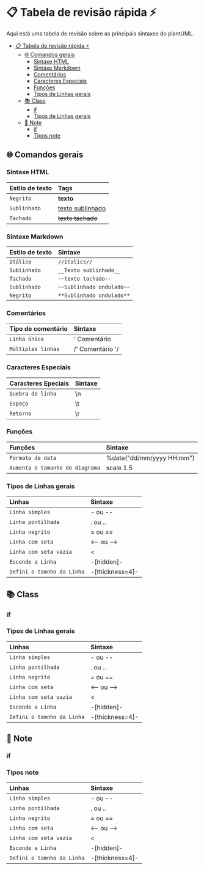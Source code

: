 # 📋 Tabela de revisão rápida ⚡

Aqui está uma tabela de revisão sobre as principais sintaxes do plantUML.


- [📋 Tabela de revisão rápida ⚡](#-tabela-de-revisão-rápida-)
  - [🌐 Comandos gerais](#-comandos-gerais)
    - [Sintaxe HTML](#sintaxe-html)
    - [Sintaxe Markdown](#sintaxe-markdown)
    - [Comentários](#comentários)
    - [Caracteres Especiais](#caracteres-especiais)
    - [Funções](#funções)
    - [Tipos de Linhas gerais](#tipos-de-linhas-gerais)
  - [📚 Class](#-class)
    - [if](#if)
    - [Tipos de Linhas gerais](#tipos-de-linhas-gerais-1)
  - [📝 Note](#-note)
    - [if](#if-1)
    - [Tipos note](#tipos-note)
    



## 🌐 Comandos gerais
### Sintaxe HTML

| Estilo de texto |  Tags                        |
|:----------------|:-----------------------------|
|`Negrito`        | <b>texto</b>                 |
|`Sublinhado`     | <u>texto sublinhado</u>      |
|`Tachado`        | <s>texto tachado<s/>         |

### Sintaxe Markdown

| Estilo de texto |  Sintaxe                       |
|:----------------|:-------------------------------|
|`Itálico`        | ``//italics//``                |
|`Sublinhado`     | `__Texto sublinhado__`         |
|`Tachado`        | `--texto tachado--`            |
|`Sublinhado`     | `~~Sublinhado ondulado~~`      |
|`Negrito`        | `**Sublinhado ondulado**`      |

### Comentários

| Tipo de comentário |  Sintaxe                       |
|:-------------------|:-------------------------------|
|`Linha única`       |' Comentário                    |
|`Múltiplas linhas`  |/' Comentário '/                |

### Caracteres Especiais

| Caracteres Epeciais             |  Sintaxe                       |
|:--------------------------------|:-------------------------------|
|`Quebra de linha`                | \n                             |
|`Espaço`                         | \t                             |
|`Retorno`                        | \r                             |

### Funções

| Funções                         |  Sintaxe                       |
|:--------------------------------|:-------------------------------|
|`Formato de data`                | %date("dd/mm/yyyy HH:mm")      |
|`Aumenta o tamanho do diagrama`  | scale 1.5                      |

### Tipos de Linhas gerais

| Linhas                          |  Sintaxe                       |
|:--------------------------------|:-------------------------------|
|`Linha simples`                  | - ou --                        |
|`Linha pontilhada`               | . ou ..                        |
|`Linha negrito`                  | = ou ==                        |
|`Linha com seta`                 | <-- ou -->                     |
|`Linha com seta vazia`           | <|-- ou --|>                   |
|`Esconde a Linha`                | -[hidden]-                     |
|`Defini o tamnho da Linha`       | -[thickness=4]-                |



## 📚 Class

### if

### Tipos de Linhas gerais

| Linhas                          |  Sintaxe                       |
|:--------------------------------|:-------------------------------|
|`Linha simples`                  | - ou --                        |
|`Linha pontilhada`               | . ou ..                        |
|`Linha negrito`                  | = ou ==                        |
|`Linha com seta`                 | <-- ou -->                     |
|`Linha com seta vazia`           | <|-- ou --|>                   |
|`Esconde a Linha`                | -[hidden]-                     |
|`Defini o tamnho da Linha`       | -[thickness=4]-                |

## 📝 Note

### if

### Tipos note

| Linhas                          |  Sintaxe                       |
|:--------------------------------|:-------------------------------|
|`Linha simples`                  | - ou --                        |
|`Linha pontilhada`               | . ou ..                        |
|`Linha negrito`                  | = ou ==                        |
|`Linha com seta`                 | <-- ou -->                     |
|`Linha com seta vazia`           | <|-- ou --|>                   |
|`Esconde a Linha`                | -[hidden]-                     |
|`Defini o tamnho da Linha`       | -[thickness=4]-                |
